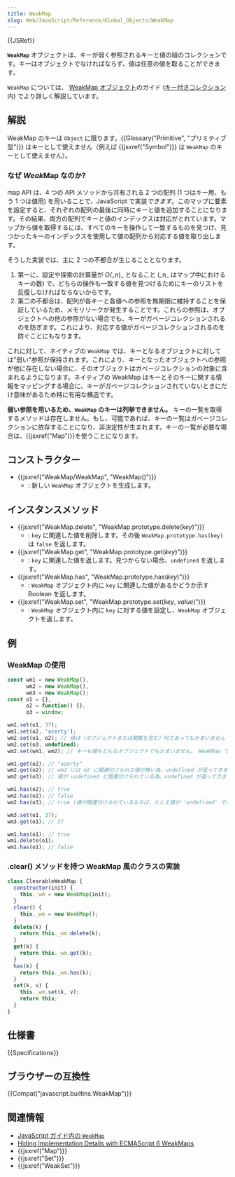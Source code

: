 ```yaml
---
title: WeakMap
slug: Web/JavaScript/Reference/Global_Objects/WeakMap
---
```


{{JSRef}}

**`WeakMap`** オブジェクトは、キーが弱く参照されるキーと値の組のコレクションです。キーはオブジェクトでなければならず、値は任意の値を取ることができます。

`WeakMap` については、 [WeakMap オブジェクト](/ja/docs/Web/JavaScript/Guide/Keyed_collections)のガイド ([キー付きコレクション](/ja/docs/Web/JavaScript/Guide/Keyed_collections)内) でより詳しく解説しています。

## 解説

WeakMap のキーは `Object` に限ります。{{Glossary("Primitive", "プリミティブ型")}} はキーとして使えません（例えば {{jsxref("Symbol")}} は `WeakMap` のキーとして使えません）。

### なぜ *Weak*Map なのか?

map API は、4 つの API メソッドから共有される 2 つの配列 (1 つはキー用、もう 1 つは値用) を用いることで、JavaScript で実装*できます*。このマップに要素を設定すると、それぞれの配列の最後に同時にキーと値を追加することになります。その結果、両方の配列でキーと値のインデックスは対応がとれています。マップから値を取得するには、すべてのキーを操作して一致するものを見つけ、見つかったキーのインデックスを使用して値の配列から対応する値を取り出します。

そうした実装では、主に 2 つの不都合が生じることとなります。

1. 第一に、設定や探索の計算量が _O(\_n_)_ となること (\_n_ はマップ中におけるキーの数) で、どちらの操作も一致する値を見つけるためにキーのリストを反復しなければならないからです。
2. 第二の不都合は、配列が各キーと各値への参照を無期限に維持することを保証しているため、メモリリークが発生することです。これらの参照は、オブジェクトへの他の参照がない場合でも、キーがガベージコレクションされるのを防ぎます。これにより、対応する値がガベージコレクションされるのを防ぐことにもなります。

これに対して、ネイティブの `WeakMap` では、キーとなるオブジェクトに対しては"弱い"参照が保持されます。これにより、キーとなったオブジェクトへの参照が他に存在しない場合に、そのオブジェクトはガベージコレクションの対象に含まれるようになります。ネイティブの WeakMap はキーとそのキーに関する情報をマッピングする場合に、キーがガベージコレクションされていないときにだけ意味があるため特に有用な構造です。

**弱い参照を用いるため、`WeakMap` のキーは列挙できません。** キーの一覧を取得するメソッドは存在しません。もし、可能であれば、キーの一覧はガベージコレクションに依存することになり、非決定性が生まれます。キーの一覧が必要な場合は、{{jsxref("Map")}}を使うことになります。

## コンストラクター

- {{jsxref("WeakMap/WeakMap", "WeakMap()")}}
  - : 新しい `WeakMap` オブジェクトを生成します。

## インスタンスメソッド

- {{jsxref("WeakMap.delete", "WeakMap.prototype.delete(<var>key</var>)")}}
  - : `key` に関連した値を削除します。その後 `WeakMap.prototype.has(key)` は `false` を返します。
- {{jsxref("WeakMap.get", "WeakMap.prototype.get(<var>key</var>)")}}
  - : `key` に関連した値を返します。見つからない場合、`undefined` を返します。
- {{jsxref("WeakMap.has", "WeakMap.prototype.has(<var>key</var>)")}}
  - : `WeakMap` オブジェクト内に `key` に関連した値があるかどうか示す Boolean を返します。
- {{jsxref("WeakMap.set", "WeakMap.prototype.set(<var>key</var>, <var>value</var>)")}}
  - : `WeakMap` オブジェクト内に `key` に対する値を設定し、`WeakMap` オブジェクトを返します。

## 例

### WeakMap の使用

```js
const wm1 = new WeakMap(),
      wm2 = new WeakMap(),
      wm3 = new WeakMap();
const o1 = {},
      o2 = function() {},
      o3 = window;

wm1.set(o1, 37);
wm1.set(o2, 'azerty');
wm2.set(o1, o2); // 値は（オブジェクトまたは関数を含む）何であってもかまいません
wm2.set(o3, undefined);
wm2.set(wm1, wm2); // キーも値もどんなオブジェクトでもかまいません。 WeakMap であってもよいのです！

wm1.get(o2); // "azerty"
wm2.get(o2); // wm2 には o2 に関連付けられた値が無い為、undefined が返ってきます
wm2.get(o3); // 値が undefined と関連付けられている為、undefined が返ってきます

wm1.has(o2); // true
wm2.has(o2); // false
wm2.has(o3); // true (値が関連付けられているならば、たとえ値が 'undefined' であっても true となります)

wm3.set(o1, 37);
wm3.get(o1); // 37

wm1.has(o1); // true
wm1.delete(o1);
wm1.has(o1); // false
```

### .clear() メソッドを持つ WeakMap 風のクラスの実装

```js
class ClearableWeakMap {
  constructor(init) {
    this._wm = new WeakMap(init);
  }
  clear() {
    this._wm = new WeakMap();
  }
  delete(k) {
    return this._wm.delete(k);
  }
  get(k) {
    return this._wm.get(k);
  }
  has(k) {
    return this._wm.has(k);
  }
  set(k, v) {
    this._wm.set(k, v);
    return this;
  }
}
```

## 仕様書

{{Specifications}}

## ブラウザーの互換性

{{Compat("javascript.builtins.WeakMap")}}

## 関連情報

- [JavaScript ガイド内の `WeakMap`](/ja/docs/Web/JavaScript/Guide/Keyed_collections#WeakMap_object)
- [Hiding Implementation Details with ECMAScript 6 WeakMaps](http://fitzgeraldnick.com/weblog/53/)
- {{jsxref("Map")}}
- {{jsxref("Set")}}
- {{jsxref("WeakSet")}}
